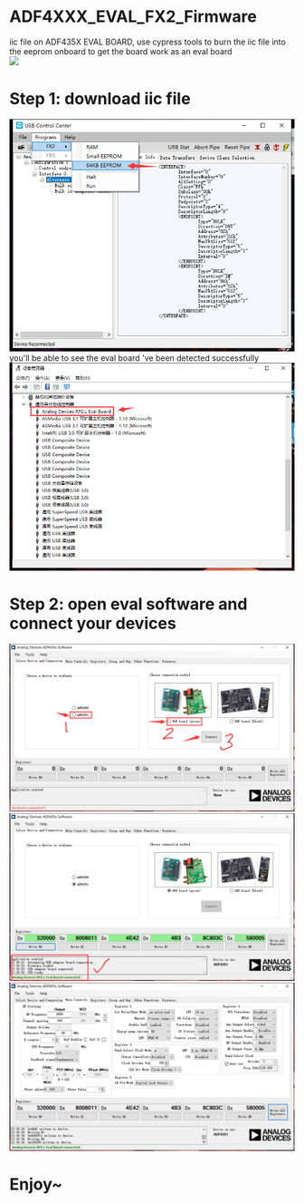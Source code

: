 # ADF4XXX_EVAL_FX2_Firmware
iic file on ADF435X EVAL BOARD, use cypress tools to burn the iic file into the eeprom onboard to get the board work as an eval board  
![](https://github.com/TerayTech/ADF4XXX_EVAL_FX2_Firmware/blob/main/img/f.png) 
# Step 1: download iic file 
![](https://github.com/TerayTech/ADF4XXX_EVAL_FX2_Firmware/blob/main/img/a.png)  
you'll be able to see the eval board 've been detected successfully  
![](https://github.com/TerayTech/ADF4XXX_EVAL_FX2_Firmware/blob/main/img/b.png)  
# Step 2: open eval software and connect your devices  
![](https://github.com/TerayTech/ADF4XXX_EVAL_FX2_Firmware/blob/main/img/c.png) 
![](https://github.com/TerayTech/ADF4XXX_EVAL_FX2_Firmware/blob/main/img/d.png) 
![](https://github.com/TerayTech/ADF4XXX_EVAL_FX2_Firmware/blob/main/img/e.png) 
# Enjoy~ 
